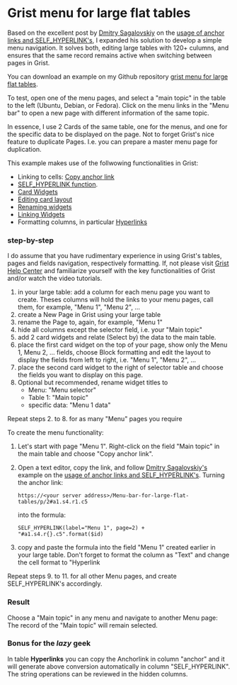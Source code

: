 # Grist menu for large flat tables
Based on the excellent post by [Dmitry Sagalovskiy](https://community.getgrist.com/u/dmitry-grist/summary) on the [usage of anchor links and SELF_HYPERLINK's](https://community.getgrist.com/t/is-it-possible-to-select-a-record-in-one-page-and-affect-what-is-shown-in-other-page-or-open-another-page-based-on-what-you-selected/1690/2?u=peter_p_breithaupt), I expanded his solution to develop a simple menu navigation. It solves both, editing large tables with 120+ culumns, and ensures that the same record remains active when switching between pages in Grist.

You can download an example on my Github repository [grist menu for large flat tables](https://github.com/CabezaAncha/grist-menu-for-large-flat-tables/tree/main).

To test, open one of the menu pages, and select a "main topic" in the table to the left (Ubuntu, Debian, or Fedora). Click on the menu links in the "Menu bar" to open a new page with different information of the same topic. 

In essence, I use 2 Cards of the same table, one for the menus, and one for the specific data to be displayed on the page. Not to forget Grist's nice feature to duplicate Pages. I.e. you can prepare a master menu page for duplication. 

This example makes use of the follwowing functionalities in Grist:
- Linking to cells: [Copy anchor link](https://support.getgrist.com/enter-data/#linking-to-cells)
- [SELF_HYPERLINK function](https://support.getgrist.com/functions/#self_hyperlink).
- [Card Widgets](https://support.getgrist.com/widget-card/)
- [Editing card layout](https://support.getgrist.com/widget-card/#editing-card-layout)
- [Renaming widgets](https://support.getgrist.com/page-widgets/#renaming-widgets)
- [Linking Widgets](https://support.getgrist.com/linking-widgets/)
- Formatting columns, in particular [Hyperlinks](https://support.getgrist.com/col-types/#formatting-columns )

### step-by-step
I do assume that you have rudimentary experience in using Grist's tables, pages and fields navigation, respectively formatting. If, not please visit [Grist Help Center](https://support.getgrist.com/) and familiarize yourself with the key functionalities of Grist and/or watch the video tutorials.
1. in your large table: add a column for each menu page you want to create. Theses columns will hold the links to your menu pages, call them, for example, "Menu 1", "Menu 2", ...
1. create a New Page in Grist using your large table
1. rename the Page to, again, for example, "Menu 1"
1. hide all columns except the selector field, i.e. your "Main topic"
1. add 2 card widgets and relate (Select by) the data to the main table.
1. place the first card widget on the top of your page, show only the Menu 1, Menu 2, ... fields, choose Block formatting and edit the layout to display the fields from left to right, i.e. "Menu 1", "Menu 2", ... 
1. place the second card widget to the right of selector table and choose the fields you want to display on this page.
1. Optional but recommended, rename widget titles to
    - Menu: "Menu selector"
    - Table 1: "Main topic"
    - specific data: "Menu 1 data"

Repeat steps 2. to 8. for as many "Menu" pages you require

To create the menu functionality:

1. Let's start with page "Menu 1". Right-click on the field "Main topic" in the main table and choose "Copy anchor link". 
2.  Open a text editor, copy the link, and follow [Dmitry Sagalovskiy's](https://community.getgrist.com/u/dmitry-grist/summary) example on the [usage of anchor links and SELF_HYPERLINK's](https://community.getgrist.com/t/is-it-possible-to-select-a-record-in-one-page-and-affect-what-is-shown-in-other-page-or-open-another-page-based-on-what-you-selected/1690/2). Turning the anchor link:

    `https://<your server address>/Menu-bar-for-large-flat-tables/p/2#a1.s4.r1.c5` 

    into the formula:

    `SELF_HYPERLINK(label="Menu 1", page=2) + "#a1.s4.r{}.c5".format($id)`

3.  copy and paste the formula into the field "Menu 1" created earlier in your large table. Don't forget to format the column as "Text" and change the cell format to "Hyperlink

Repeat steps 9. to 11. for all other Menu pages, and create SELF_HYPERLINK's accordingly.

### Result
Choose a "Main topic" in any menu and navigate to another Menu page: The record of the "Main topic" will remain selected.

### Bonus for the *lazy* geek
In table **Hyperlinks** you can copy the Anchorlink in column "anchor" and it will generate above conversion automatically in column "SELF_HYPERLINK". The string operations can be reviewed in the hidden columns. 
